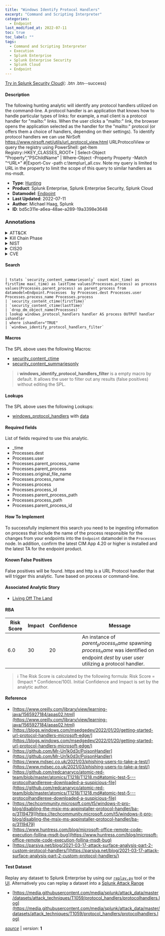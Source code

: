 ```yaml
---
title: "Windows Identify Protocol Handlers"
excerpt: "Command and Scripting Interpreter"
categories:
  - Endpoint
last_modified_at: 2022-07-11
toc: true
toc_label: ""
tags:
  - Command and Scripting Interpreter
  - Execution
  - Splunk Enterprise
  - Splunk Enterprise Security
  - Splunk Cloud
  - Endpoint
---
```




[Try in Splunk Security Cloud](https://www.splunk.com/en_us/cyber-security.html){: .btn .btn--success}

#### Description

The following hunting analytic will identify any protocol handlers utilized on the command-line. A protocol handler is an application that knows how to handle particular types of links: for example, a mail client is a protocol handler for &#34;mailto:&#34; links. When the user clicks a &#34;mailto:&#34; link, the browser opens the application selected as the handler for the &#34;mailto:&#34; protocol (or offers them a choice of handlers, depending on their settings). To identify protocol handlers we can use NirSoft https://www.nirsoft.net/utils/url_protocol_view.html URLProtocolView or query the registry using PowerShell: get-Item Registry::HKEY_CLASSES_ROOT\* | Select-Object &#34;Property&#34;,&#34;PSChildName&#34; | Where-Object -Property Property -Match &#34;^URL*&#34; #|Export-Csv -path c:\temp\url_all.csv. Note my query is limited to URL in the property to limit the scope of this query to similar handlers as ms-msdt.

- **Type**: [Hunting](https://github.com/splunk/security_content/wiki/Detection-Analytic-Types)
- **Product**: Splunk Enterprise, Splunk Enterprise Security, Splunk Cloud
- **Datamodel**: [Endpoint](https://docs.splunk.com/Documentation/CIM/latest/User/Endpoint)
- **Last Updated**: 2022-07-11
- **Author**: Michael Haag, Splunk
- **ID**: bd5c311e-a6ea-48ae-a289-19a3398e3648

### Annotations
<details>
  <summary>ATT&CK</summary>

<div markdown="1">

#### [ATT&CK](https://attack.mitre.org/)

| ID          | Technique   | Tactic         |
| ----------- | ----------- |--------------- |
| [T1059](https://attack.mitre.org/techniques/T1059/) | Command and Scripting Interpreter | Execution |

</div>
</details>


<details>
  <summary>Kill Chain Phase</summary>

<div markdown="1">

* Exploitation


</div>
</details>


<details>
  <summary>NIST</summary>

<div markdown="1">

* DE.CM



</div>
</details>

<details>
  <summary>CIS20</summary>

<div markdown="1">

* CIS 3
* CIS 5
* CIS 16



</div>
</details>

<details>
  <summary>CVE</summary>

<div markdown="1">


</div>
</details>


#### Search

```

| tstats `security_content_summariesonly` count min(_time) as firstTime max(_time) as lastTime values(Processes.process) as process values(Processes.parent_process) as parent_process from datamodel=Endpoint.Processes  by Processes.dest Processes.user Processes.process_name Processes.process 
| `security_content_ctime(firstTime)` 
| `security_content_ctime(lastTime)` 
| `drop_dm_object_name(Processes)` 
| lookup windows_protocol_handlers handler AS process OUTPUT handler ishandler 
| where ishandler="TRUE" 
| `windows_identify_protocol_handlers_filter`
```

#### Macros
The SPL above uses the following Macros:
* [security_content_ctime](https://github.com/splunk/security_content/blob/develop/macros/security_content_ctime.yml)
* [security_content_summariesonly](https://github.com/splunk/security_content/blob/develop/macros/security_content_summariesonly.yml)

> :information_source:
> **windows_identify_protocol_handlers_filter** is a empty macro by default. It allows the user to filter out any results (false positives) without editing the SPL.

#### Lookups
The SPL above uses the following Lookups:

* [windows_protocol_handlers](https://github.com/splunk/security_content/blob/develop/lookups/windows_protocol_handlers.yml) with [data](https://github.com/splunk/security_content/tree/develop/lookups/windows_protocol_handlers.csv)



#### Required fields
List of fields required to use this analytic.
* _time
* Processes.dest
* Processes.user
* Processes.parent_process_name
* Processes.parent_process
* Processes.original_file_name
* Processes.process_name
* Processes.process
* Processes.process_id
* Processes.parent_process_path
* Processes.process_path
* Processes.parent_process_id



#### How To Implement
To successfully implement this search you need to be ingesting information on process that include the name of the process responsible for the changes from your endpoints into the `Endpoint` datamodel in the `Processes` node. In addition, confirm the latest CIM App 4.20 or higher is installed and the latest TA for the endpoint product.
#### Known False Positives
False positives will be found. https and http is a URL Protocol handler that will trigger this analytic. Tune based on process or command-line.

#### Associated Analytic Story
* [Living Off The Land](/stories/living_off_the_land)




#### RBA

| Risk Score  | Impact      | Confidence   | Message      |
| ----------- | ----------- |--------------|--------------|
| 6.0 | 30 | 20 | An instance of $parent_process_name$ spawning $process_name$ was identified on endpoint $dest$ by user $user$ utilizing a protocol handler. |


> :information_source:
> The Risk Score is calculated by the following formula: Risk Score = (Impact * Confidence/100). Initial Confidence and Impact is set by the analytic author.


#### Reference

* [https://www.oreilly.com/library/view/learning-java/1565927184/apas02.html](https://www.oreilly.com/library/view/learning-java/1565927184/apas02.html)
* [https://blogs.windows.com/msedgedev/2022/01/20/getting-started-url-protocol-handlers-microsoft-edge/](https://blogs.windows.com/msedgedev/2022/01/20/getting-started-url-protocol-handlers-microsoft-edge/)
* [https://github.com/Mr-Un1k0d3r/PoisonHandler](https://github.com/Mr-Un1k0d3r/PoisonHandler)
* [https://www.mdsec.co.uk/2021/03/phishing-users-to-take-a-test/](https://www.mdsec.co.uk/2021/03/phishing-users-to-take-a-test/)
* [https://github.com/redcanaryco/atomic-red-team/blob/master/atomics/T1218/T1218.md#atomic-test-5---protocolhandlerexe-downloaded-a-suspicious-file](https://github.com/redcanaryco/atomic-red-team/blob/master/atomics/T1218/T1218.md#atomic-test-5---protocolhandlerexe-downloaded-a-suspicious-file)
* [https://techcommunity.microsoft.com/t5/windows-it-pro-blog/disabling-the-msix-ms-appinstaller-protocol-handler/ba-p/3119479](https://techcommunity.microsoft.com/t5/windows-it-pro-blog/disabling-the-msix-ms-appinstaller-protocol-handler/ba-p/3119479)
* [https://www.huntress.com/blog/microsoft-office-remote-code-execution-follina-msdt-bug](https://www.huntress.com/blog/microsoft-office-remote-code-execution-follina-msdt-bug)
* [https://parsiya.net/blog/2021-03-17-attack-surface-analysis-part-2-custom-protocol-handlers/](https://parsiya.net/blog/2021-03-17-attack-surface-analysis-part-2-custom-protocol-handlers/)



#### Test Dataset
Replay any dataset to Splunk Enterprise by using our [`replay.py`](https://github.com/splunk/attack_data#using-replaypy) tool or the [UI](https://github.com/splunk/attack_data#using-ui).
Alternatively you can replay a dataset into a [Splunk Attack Range](https://github.com/splunk/attack_range#replay-dumps-into-attack-range-splunk-server)

* [https://media.githubusercontent.com/media/splunk/attack_data/master/datasets/attack_techniques/T1059/protocol_handlers/protocolhandlers.log](https://media.githubusercontent.com/media/splunk/attack_data/master/datasets/attack_techniques/T1059/protocol_handlers/protocolhandlers.log)



[*source*](https://github.com/splunk/security_content/tree/develop/detections/endpoint/windows_identify_protocol_handlers.yml) \| *version*: **1**